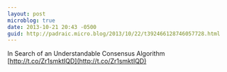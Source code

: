 ```yaml
---
layout: post
microblog: true
date: 2013-10-21 20:43 -0500
guid: http://padraic.micro.blog/2013/10/22/t392466128746057728.html
---
```

In Search of an Understandable Consensus Algorithm [http://t.co/Zr1smktIQD](http://t.co/Zr1smktIQD)
